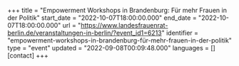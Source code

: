 +++
title = "Empowerment Workshops in Brandenburg: Für mehr Frauen in der Politik"
start_date = "2022-10-07T18:00:00.000"
end_date = "2022-10-07T18:00:00.000"
url = "https://www.landesfrauenrat-berlin.de/veranstaltungen-in-berlin/?event_id1=6213"
identifier = "empowerment-workshops-in-brandenburg-für-mehr-frauen-in-der-politik"
type = "event"
updated = "2022-09-08T00:09:48.000"
languages = []
[contact]
+++